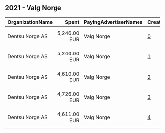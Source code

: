 ## 2021 - Valg Norge 
|OrganizationName|Spent|PayingAdvertiserNames|CreativeUrls|Impressions|Genders|AgeBrackets|CountryCodes|BillingAddresses|CandidateBallotInformation|
|:---|---:|:---|:---|---:|:---|:---|:---|:---|:---|
|Dentsu Norge AS|5,246.00 EUR|Valg Norge|[0](https://www.snap.com/political-ads/asset/33f050f3441464f4c9a4de1df2ec03ebde9fb428f5c4d858f7919d3015df0c3e?mediaType=mp4)|884,702||18+|norway|"Kristian Augusts gate 23, OSLO,0164 ,NO"||
|Dentsu Norge AS|5,246.00 EUR|Valg Norge|[1](https://www.snap.com/political-ads/asset/c4f021e2f4073de4cbce4c160c8129a8ddaaf6009f7a68f4adde149ce8be67cb?mediaType=mp4)|734,817||18+|norway|"Kristian Augusts gate 23, OSLO,0164 ,NO"||
|Dentsu Norge AS|4,610.00 EUR|Valg Norge|[2](https://www.snap.com/political-ads/asset/bfbc0e590f5bb34bdf53f7e60dc4f75006c43aa222063ef8d7996559f3cafdce?mediaType=mp4)|606,045||18+|norway|"Kristian Augusts gate 23, OSLO,0164 ,NO"||
|Dentsu Norge AS|4,726.00 EUR|Valg Norge|[3](https://www.snap.com/political-ads/asset/bc575960dd8a2ecb41a121a53bbfd5eb1db6e874115ce589edd7dbd7eed96b9f?mediaType=mp4)|594,529||18+|norway|"Kristian Augusts gate 23, OSLO,0164 ,NO"||
|Dentsu Norge AS|4,611.00 EUR|Valg Norge|[4](https://www.snap.com/political-ads/asset/8ed1371164f48ea5e54f2bcc30db902e499ed284dac1b0949c1e524338145d81?mediaType=mp4)|540,748||18+|norway|"Kristian Augusts gate 23, OSLO,0164 ,NO"||
